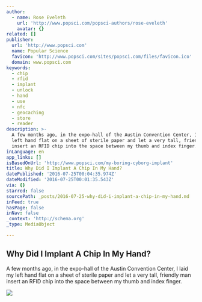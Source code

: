 ```yaml
---
author:
  - name: Rose Eveleth
    url: 'http://www.popsci.com/popsci-authors/rose-eveleth'
    avatar: {}
related: []
publisher:
  url: 'http://www.popsci.com'
  name: Popular Science
  favicon: 'http://www.popsci.com/sites/popsci.com/files/favicon.ico'
  domain: www.popsci.com
keywords:
  - chip
  - rfid
  - implant
  - unlock
  - hand
  - use
  - nfc
  - geocaching
  - store
  - reader
description: >-
  A few months ago, in the expo-hall of the Austin Convention Center, I laid my
  left hand flat on a sheet of sterile paper and let a very tall, friendly man
  insert an RFID chip into the space between my thumb and index finger.
inLanguage: en
app_links: []
isBasedOnUrl: 'http://www.popsci.com/my-boring-cyborg-implant'
title: Why Did I Implant A Chip In My Hand?
datePublished: '2016-07-25T00:04:35.974Z'
dateModified: '2016-07-25T00:01:35.543Z'
via: {}
starred: false
sourcePath: _posts/2016-07-25-why-did-i-implant-a-chip-in-my-hand.md
inFeed: true
hasPage: false
inNav: false
_context: 'http://schema.org'
_type: MediaObject

---
```

<article style=""><h1>Why Did I Implant A Chip In My Hand?</h1><p>A few months ago, in the expo-hall of the Austin Convention Center, I laid my left hand flat on a sheet of sterile paper and let a very tall, friendly man insert an RFID chip into the space between my thumb and index finger.</p><img src="http://www.popsci.com/sites/popsci.com/files/styles/medium_1x_/public/dangerousthings-rfidimplant.jpg?itok=BdLT1mk8" /></article>